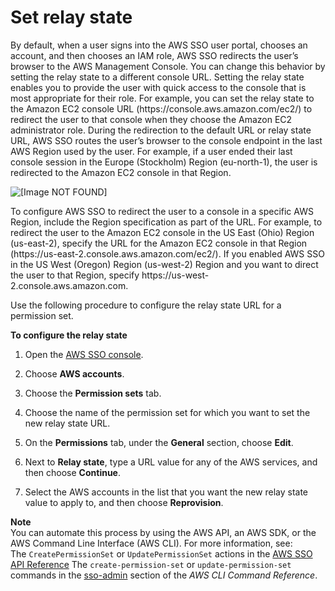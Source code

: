 # Set relay state<a name="howtopermrelaystate"></a>

By default, when a user signs into the AWS SSO user portal, chooses an account, and then chooses an IAM role, AWS SSO redirects the user’s browser to the AWS Management Console\. You can change this behavior by setting the relay state to a different console URL\. Setting the relay state enables you to provide the user with quick access to the console that is most appropriate for their role\. For example, you can set the relay state to the Amazon EC2 console URL \(https://console\.aws\.amazon\.com/ec2/\) to redirect the user to that console when they choose the Amazon EC2 administrator role\. During the redirection to the default URL or relay state URL, AWS SSO routes the user’s browser to the console endpoint in the last AWS Region used by the user\. For example, if a user ended their last console session in the Europe \(Stockholm\) Region \(eu\-north\-1\), the user is redirected to the Amazon EC2 console in that Region\.

![\[Image NOT FOUND\]](http://docs.aws.amazon.com/singlesignon/latest/userguide/images/permission_sets_relay_state_new.png)

To configure AWS SSO to redirect the user to a console in a specific AWS Region, include the Region specification as part of the URL\. For example, to redirect the user to the Amazon EC2 console in the US East \(Ohio\) Region \(us\-east\-2\), specify the URL for the Amazon EC2 console in that Region \(https://us\-east\-2\.console\.aws\.amazon\.com/ec2/\)\. If you enabled AWS SSO in the US West \(Oregon\) Region \(us\-west\-2\) Region and you want to direct the user to that Region, specify https://us\-west\-2\.console\.aws\.amazon\.com\. 

Use the following procedure to configure the relay state URL for a permission set\.

**To configure the relay state**

1. Open the [AWS SSO console](https://console.aws.amazon.com/singlesignon)\.

1. Choose **AWS accounts**\.

1. Choose the **Permission sets** tab\.

1. Choose the name of the permission set for which you want to set the new relay state URL\.

1. On the **Permissions** tab, under the **General** section, choose **Edit**\.

1. Next to **Relay state**, type a URL value for any of the AWS services, and then choose **Continue**\.

1. Select the AWS accounts in the list that you want the new relay state value to apply to, and then choose **Reprovision**\.

**Note**  
You can automate this process by using the AWS API, an AWS SDK, or the AWS Command Line Interface \(AWS CLI\)\. For more information, see:   
The `CreatePermissionSet` or `UpdatePermissionSet` actions in the [AWS SSO API Reference](https://docs.aws.amazon.com/singlesignon/latest/APIReference/welcome.html) 
The `create-permission-set` or `update-permission-set` commands in the [sso\-admin](https://docs.aws.amazon.com/cli/latest/reference/sso-admin/index.html#cli-aws-sso-admin) section of the *AWS CLI Command Reference*\.